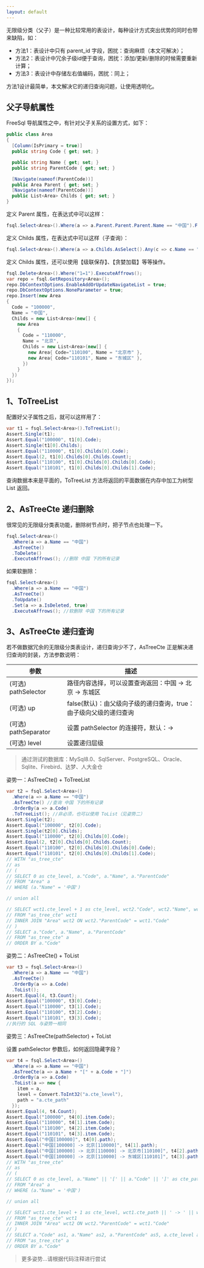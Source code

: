 ```yaml
---
layout: default
---
```


无限级分类（父子）是一种比较常用的表设计，每种设计方式突出优势的同时也带来缺陷，如：

- 方法1：表设计中只有 parent_id 字段，困扰：查询麻烦（本文可解决）；
- 方法2：表设计中冗余子级id便于查询，困扰：添加/更新/删除的时候需要重新计算；
- 方法3：表设计中存储左右值编码，困扰：同上；

方法1设计最简单，本文解决它的递归查询问题，让使用透明化。

## 父子导航属性

FreeSql 导航属性之中，有针对父子关系的设置方式，如下：

```csharp
public class Area
{
  [Column(IsPrimary = true)]
  public string Code { get; set; }

  public string Name { get; set; }
  public string ParentCode { get; set; }

  [Navigate(nameof(ParentCode))]
  public Area Parent { get; set; }
  [Navigate(nameof(ParentCode))]
  public List<Area> Childs { get; set; }
}
```

定义 Parent 属性，在表达式中可以这样：
```csharp
fsql.Select<Area>().Where(a => a.Parent.Parent.Parent.Name == "中国").First();
```

定义 Childs 属性，在表达式中可以这样（子查询）：
```csharp
fsql.Select<Area>().Where(a => a.Childs.AsSelect().Any(c => c.Name == "北京")).First();
```

定义 Childs 属性，还可以使用【级联保存】、【贪婪加载】等等操作。

```csharp
fsql.Delete<Area>().Where("1=1").ExecuteAffrows();
var repo = fsql.GetRepository<Area>();
repo.DbContextOptions.EnableAddOrUpdateNavigateList = true;
repo.DbContextOptions.NoneParameter = true;
repo.Insert(new Area
{
  Code = "100000",
  Name = "中国",
  Childs = new List<Area>(new[] {
    new Area
    {
      Code = "110000",
      Name = "北京",
      Childs = new List<Area>(new[] {
        new Area{ Code="110100", Name = "北京市" },
        new Area{ Code="110101", Name = "东城区" },
      })
    }
  })
});
```

## 1、ToTreeList

配置好父子属性之后，就可以这样用了：

```csharp
var t1 = fsql.Select<Area>().ToTreeList();
Assert.Single(t1);
Assert.Equal("100000", t1[0].Code);
Assert.Single(t1[0].Childs);
Assert.Equal("110000", t1[0].Childs[0].Code);
Assert.Equal(2, t1[0].Childs[0].Childs.Count);
Assert.Equal("110100", t1[0].Childs[0].Childs[0].Code);
Assert.Equal("110101", t1[0].Childs[0].Childs[1].Code);
```

查询数据本来是平面的，ToTreeList 方法将返回的平面数据在内存中加工为树型 List 返回。

## 2、AsTreeCte 递归删除

很常见的无限级分类表功能，删除树节点时，把子节点也处理一下。

```csharp
fsql.Select<Area>()
  .Where(a => a.Name == "中国")
  .AsTreeCte()
  .ToDelete()
  .ExecuteAffrows(); //删除 中国 下的所有记录
```

如果软删除：

```csharp
fsql.Select<Area>()
  .Where(a => a.Name == "中国")
  .AsTreeCte()
  .ToUpdate()
  .Set(a => a.IsDeleted, true)
  .ExecuteAffrows(); //软删除 中国 下的所有记录
```

## 3、AsTreeCte 递归查询

若不做数据冗余的无限级分类表设计，递归查询少不了，AsTreeCte 正是解决递归查询的封装，方法参数说明：

| 参数 | 描述 |
| -- | -- |
| (可选) pathSelector | 路径内容选择，可以设置查询返回：中国 -> 北京 -> 东城区 |
| (可选) up | false(默认)：由父级向子级的递归查询，true：由子级向父级的递归查询 |
| (可选) pathSeparator | 设置 pathSelector 的连接符，默认：-> |
| (可选) level | 设置递归层级 |

> 通过测试的数据库：MySql8.0、SqlServer、PostgreSQL、Oracle、Sqlite、Firebird、达梦、人大金仓

姿势一：AsTreeCte() + ToTreeList

```csharp
var t2 = fsql.Select<Area>()
  .Where(a => a.Name == "中国")
  .AsTreeCte() //查询 中国 下的所有记录
  .OrderBy(a => a.Code)
  .ToTreeList(); //非必须，也可以使用 ToList（见姿势二）
Assert.Single(t2);
Assert.Equal("100000", t2[0].Code);
Assert.Single(t2[0].Childs);
Assert.Equal("110000", t2[0].Childs[0].Code);
Assert.Equal(2, t2[0].Childs[0].Childs.Count);
Assert.Equal("110100", t2[0].Childs[0].Childs[0].Code);
Assert.Equal("110101", t2[0].Childs[0].Childs[1].Code);
// WITH "as_tree_cte"
// as
// (
// SELECT 0 as cte_level, a."Code", a."Name", a."ParentCode" 
// FROM "Area" a 
// WHERE (a."Name" = '中国')

// union all

// SELECT wct1.cte_level + 1 as cte_level, wct2."Code", wct2."Name", wct2."ParentCode" 
// FROM "as_tree_cte" wct1 
// INNER JOIN "Area" wct2 ON wct2."ParentCode" = wct1."Code"
// )
// SELECT a."Code", a."Name", a."ParentCode" 
// FROM "as_tree_cte" a 
// ORDER BY a."Code"
```

姿势二：AsTreeCte() + ToList
```csharp
var t3 = fsql.Select<Area>()
  .Where(a => a.Name == "中国")
  .AsTreeCte()
  .OrderBy(a => a.Code)
  .ToList();
Assert.Equal(4, t3.Count);
Assert.Equal("100000", t3[0].Code);
Assert.Equal("110000", t3[1].Code);
Assert.Equal("110100", t3[2].Code);
Assert.Equal("110101", t3[3].Code);
//执行的 SQL 与姿势一相同
```

姿势三：AsTreeCte(pathSelector) + ToList

设置 pathSelector 参数后，如何返回隐藏字段？

```csharp
var t4 = fsql.Select<Area>()
  .Where(a => a.Name == "中国")
  .AsTreeCte(a => a.Name + "[" + a.Code + "]")
  .OrderBy(a => a.Code)
  .ToList(a => new { 
    item = a, 
    level = Convert.ToInt32("a.cte_level"), 
    path = "a.cte_path" 
  });
Assert.Equal(4, t4.Count);
Assert.Equal("100000", t4[0].item.Code);
Assert.Equal("110000", t4[1].item.Code);
Assert.Equal("110100", t4[2].item.Code);
Assert.Equal("110101", t4[3].item.Code);
Assert.Equal("中国[100000]", t4[0].path);
Assert.Equal("中国[100000] -> 北京[110000]", t4[1].path);
Assert.Equal("中国[100000] -> 北京[110000] -> 北京市[110100]", t4[2].path);
Assert.Equal("中国[100000] -> 北京[110000] -> 东城区[110101]", t4[3].path);
// WITH "as_tree_cte"
// as
// (
// SELECT 0 as cte_level, a."Name" || '[' || a."Code" || ']' as cte_path, a."Code", a."Name", a."ParentCode" 
// FROM "Area" a 
// WHERE (a."Name" = '中国')

// union all

// SELECT wct1.cte_level + 1 as cte_level, wct1.cte_path || ' -> ' || wct2."Name" || '[' || wct2."Code" || ']' as cte_path, wct2."Code", wct2."Name", wct2."ParentCode" 
// FROM "as_tree_cte" wct1 
// INNER JOIN "Area" wct2 ON wct2."ParentCode" = wct1."Code"
// )
// SELECT a."Code" as1, a."Name" as2, a."ParentCode" as5, a.cte_level as6, a.cte_path as7 
// FROM "as_tree_cte" a 
// ORDER BY a."Code"
```

> 更多姿势...请根据代码注释进行尝试
